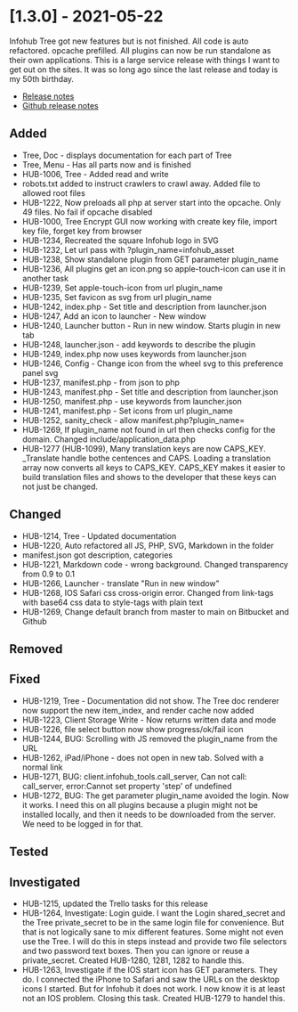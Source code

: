 # [1.3.0] - 2021-05-22

Infohub Tree got new features but is not finished. All code is auto refactored. opcache prefilled. All plugins can now be run standalone as their own applications. This is a large service release with things I want to get out on the sites. It was so long ago since the last release and today is my 50th birthday.

* [Release notes](main,release_v1_v1v3_v1v3v0)
* [Github release notes](https://github.com/peterlembke/infohub/releases/tag/v1.3)

## Added
* Tree, Doc - displays documentation for each part of Tree
* Tree, Menu - Has all parts now and is finished
* HUB-1006, Tree - Added read and write
* robots.txt added to instruct crawlers to crawl away. Added file to allowed root files
* HUB-1222, Now preloads all php at server start into the opcache. Only 49 files. No fail if opcache disabled
* HUB-1000, Tree Encrypt GUI now working with create key file, import key file, forget key from browser 
* HUB-1234, Recreated the square Infohub logo in SVG
* HUB-1232, Let url pass with ?plugin_name=infohub_asset
* HUB-1238, Show standalone plugin from GET parameter plugin_name
* HUB-1236, All plugins get an icon.png so apple-touch-icon can use it in another task
* HUB-1239, Set apple-touch-icon from url plugin_name
* HUB-1235, Set favicon as svg from url plugin_name
* HUB-1242, index.php - Set title and description from launcher.json
* HUB-1247, Add an icon to launcher - New window
* HUB-1240, Launcher button - Run in new window. Starts plugin in new tab
* HUB-1248, launcher.json - add keywords to describe the plugin
* HUB-1249, index.php now uses keywords from launcher.json
* HUB-1246, Config - Change icon from the wheel svg to this preference panel svg
* HUB-1237, manifest.php - from json to php
* HUB-1243, manifest.php - Set title and description from launcher.json
* HUB-1250, manifest.php - use keywords from launcher.json
* HUB-1241, manifest.php - Set icons from url plugin_name
* HUB-1252, sanity_check - allow manifest.php?plugin_name=
* HUB-1269, If plugin_name not found in url then checks config for the domain. Changed include/application_data.php 
* HUB-1277 (HUB-1099), Many translation keys are now CAPS_KEY. _Translate handle bothe centences and CAPS.
    Loading a translation array now converts all keys to CAPS_KEY. CAPS_KEY makes it easier to build translation files and shows to the developer that these keys can not just be changed.

## Changed
* HUB-1214, Tree - Updated documentation
* HUB-1220, Auto refactored all JS, PHP, SVG, Markdown in the folder
* manifest.json got description, categories
* HUB-1221, Markdown code - wrong background. Changed transparency from 0.9 to 0.1
* HUB-1266, Launcher - translate "Run in new window"
* HUB-1268, IOS Safari css cross-origin error. Changed from link-tags with base64 css data to style-tags with plain text
* HUB-1269, Change default branch from master to main on Bitbucket and Github

## Removed
 
## Fixed
* HUB-1219, Tree - Documentation did not show. The Tree doc renderer now support the new item_index, and render cache now added
* HUB-1223, Client Storage Write - Now returns written data and mode
* HUB-1226, file select button now show progress/ok/fail icon
* HUB-1244, BUG: Scrolling with JS removed the plugin_name from the URL
* HUB-1262, iPad/iPhone - does not open in new tab. Solved with a normal link
* HUB-1271, BUG: client.infohub_tools.call_server, Can not call: call_server, error:Cannot set property 'step' of undefined
* HUB-1272, BUG: The get parameter plugin_name avoided the login. Now it works. I need this on all plugins because a plugin might not be installed locally, and then it needs to be downloaded from the server. We need to be logged in for that.

## Tested

## Investigated
* HUB-1215, updated the Trello tasks for this release
* HUB-1264, Investigate: Login guide. I want the Login shared_secret and the Tree private_secret to be in the same login file for convenience. But that is not logically sane to mix different features. Some might not even use the Tree. I will do this in steps instead and provide two file selectors and two password text boxes. Then you can ignore or reuse a private_secret. Created HUB-1280, 1281, 1282 to handle this.
* HUB-1263, Investigate if the IOS start icon has GET parameters. They do. I connected the iPhone to Safari and saw the URLs on the desktop icons I started. But for Infohub it does not work. I now know it is at least not an IOS problem. Closing this task. Created HUB-1279 to handel this.
